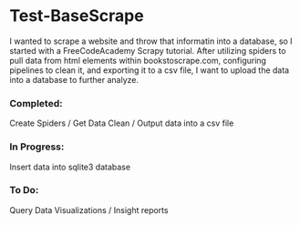 # Test-BaseScrape


I wanted to scrape a website and throw that informatin into a database, so I started with a FreeCodeAcademy Scrapy tutorial. After utilizing spiders to pull data from html elements within bookstoscrape.com, configuring pipelines to clean it, and exporting it to a csv file, I want to upload the data into a database to further analyze. 



### Completed:
Create Spiders / Get Data
Clean / Output data into a csv file




### In Progress:
Insert data into sqlite3 database




### To Do: 
Query Data
Visualizations / Insight reports
